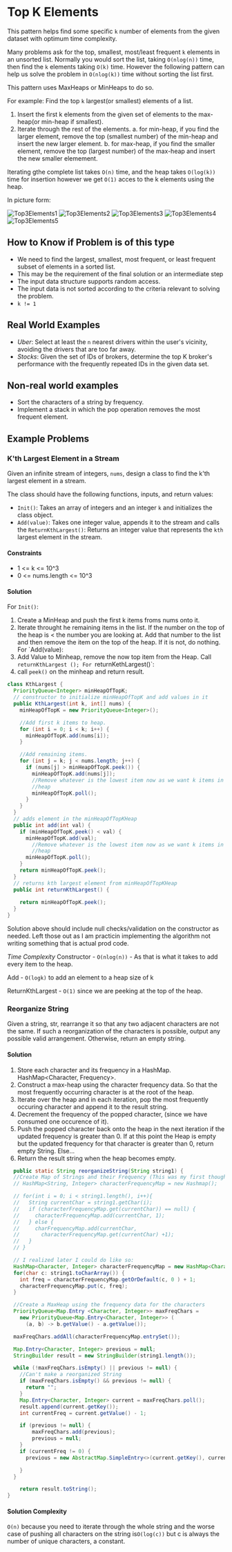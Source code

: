 # Top K Elements
This pattern helps find some specific `k` number of elements from the given
dataset with optimum time complexity. 

Many problems ask for the top, smallest, most/least frequent `k` elements in an
unsorted list. Normally you would sort the list, taking `O(nlog(n))` time, then
find the `k` elements taking `O(k)` time. However the following pattern can
help us solve the problem in `O(nlog(k))` time without sorting the list first.

This pattern uses MaxHeaps or MinHeaps to do so.

For example: Find the top `k` largest(or smallest) elements of a list. 

1. Insert the first k elements from the given set of elements to the
   max-heap(or min-heap if smallest). 
2. Iterate through the rest of the elements. 
    a. for min-heap, if you find the larger element, remove the top (smallest
    number) of the min-heap and insert the new larger element.
    b. for max-heap, if you find the smaller element, remove the top (largest
    number) of the max-heap and insert the new smaller elemement. 

Iterating gthe complete list takes `O(n)` time, and the heap takes `O(log(k))`
time for insertion however we get `O(1)` acces to the k elements using the
heap.

In picture form: 

![Top3Elements1](Top3Elements1.png "Top3Elements after inserting first 3 items")
![Top3Elements2](Top3Elements2.png "Top3Elements after starting iteration on 4th item")
![Top3Elements3](Top3Elements3.png "Top3Elements after iteration on 5th item")
![Top3Elements4](Top3Elements4.png "Top3Elements after iteration on 6th item")
![Top3Elements5](Top3Elements5.png "Top3Elements after iteration on 7th item")

## How to Know if Problem is of this type

* We need to find the largest, smallest, most frequent, or least frequent
  subset of elements in a sorted list. 
* This may be the requirement of the final solution or an intermediate step
* The input data structure supports random access. 
* The input data is not sorted according to the criteria relevant to solving
  the problem. 
* `k != 1`

## Real World Examples

* *Uber*: Select at least the `n` nearest drivers within the user's vicinity,
  avoiding the drivers that are too far away. 
* *Stocks*: Given the set of IDs of brokers, determine the top K broker's
  performance with the frequently repeated IDs in the given data set.

## Non-real world examples
* Sort the characters of a string by frequency.
* Implement a stack in which the pop operation removes the most frequent
  element.

## Example Problems

### K'th Largest Element in a Stream
Given an infinite stream of integers, `nums`, design a class to find the k'th
largest element in a stream. 

The class should have the following functions, inputs, and return values:

* `Init()`: Takes an array of integers and an integer `k` and initializes the
  class object. 
* `Add(value)`: Takes one integer value, appends it to the stream and calls the
  `ReturnKthLargest()`: Returns an integer value that represents the `kth`
  largest element in the stream. 

#### Constraints
* 1 <= k <= 10^3
* 0 <= nums.length <= 10^3

#### Solution
For `Init()`:
1. Create a MinHeap and push the first k items froms nums onto it. 
2. Iterate throught he remaining items in the list. If the number on the top of
   the heap is < the number you are looking at. Add that number to the list and
   then remove the item on the top of the heap. If it is not, do nothing.
For `Add(value):
1. Add Value to Minheap, remove the now top item from the Heap. Call
   `returnKthLargest ();
For `returnKethLargest()`: 
1. call `peek()` on the minheap and return result. 


```java
class KthLargest {
  PriorityQueue<Integer> minHeapOfTopK;
  // constructor to initialize minHeapOfTopK and add values in it
  public KthLargest(int k, int[] nums) {
    minHeapOfTopK = new PriorityQueue<Integer>();

    //Add first k items to heap.
    for (int i = 0; i < k; i++) {
      minHeapOfTopK.add(nums[i]);
    }

    //Add remaining items.
    for (int j = k; j < nums.length; j++) {
      if (nums[j] > minHeapOfTopK.peek()) {
        minHeapOfTopK.add(nums[j]);
        //Remove whatever is the lowest item now as we want k items in this
        //heap
        minHeapOfTopK.poll();
      }
    }
  }
  // adds element in the minHeapOfTopKHeap
  public int add(int val) {
    if (minHeapOfTopK.peek() < val) {
      minHeapOfTopK.add(val);
        //Remove whatever is the lowest item now as we want k items in this
        //heap
      minHeapOfTopK.poll();
    }
    return minHeapOfTopK.peek();
  }
  // returns kth largest element from minHeapOfTopKHeap
  public int returnKthLargest() {
    
    return minHeapOfTopK.peek();
  }
}
```

Solution above should include null checks/validation on the constructor as
needed. Left those out as I am practicin implementing the algorithm not writing
something that is actual prod code. 

*Time Complexity*
Constructor - `O(nlog(n))` - As that is what it takes to add every item to the
heap. 

Add - `O(logk)` to add an element to a heap size of k

ReturnKthLargest - `O(1)` since we are peeking at the top of the heap. 

### Reorganize String
Given a string, str, rearrange it so that any two adjacent characters are not
the same. If such a reorganization of the characters is possible, output any
possible valid arrangement. Otherwise, return an empty string.

#### Solution
1. Store each character and its frequency in a HashMap. HashMap<Character,
   Frequency>. 
2. Construct a max-heap using the character frequency data. So that the most
   frequently occurring character is at the root of the heap.
3. Iterate over the heap and in each iteration, pop the most frequently
   occuring character and append it to the result string.
4. Decrement the frequency of the popped character, (since we have consumed one
   occurence of it). 
5. Push the popped character back onto the heap in the next iteration if the
   updated frequency is greater than 0. If at this point the Heap is empty but
   the updated frequency for that character is greater than 0, return empty
   String. Else...
6. Return the result string when the heap becomes empty.

```java
  public static String reorganizeString(String string1) {
  //Create Map of Strings and their Frequency (This was my first thought)
  // HashMap<String, Integer> characterFrequencyMap = new Hashmap();

  // for(int i = 0; i < string1.length(), i++){
  //   String currentChar = string1.getChar(i);
  //   if (characterFrequencyMap.get(currentChar)) == null) {
  //     characterFrequencyMap.add(currentChar, 1);
  //   } else {
  //     charFrequencyMap.add(currentChar, 
  //       characterFrequencyMap.get(currentChar) +1);
  //   }
  // }

  // I realized later I could do like so:
  HashMap<Character, Integer> characterFrequencyMap = new HashMap<Character, Integer>();
  for(char c: string1.toCharArray()) {
    int freq = characterFrequencyMap.getOrDefault(c, 0 ) + 1;
    characterFrequencyMap.put(c, freq);
  }

  //Create a MaxHeap using the frequency data for the characters
  PriorityQueue<Map.Entry <Character, Integer>> maxFreqChars = 
    new PriorityQueue<Map.Entry<Character, Integer>> (
      (a, b) -> b.getValue() - a.getValue());

  maxFreqChars.addAll(characterFrequencyMap.entrySet());

  Map.Entry<Character, Integer> previous = null;
  StringBuilder result = new StringBuilder(string1.length());

  while (!maxFreqChars.isEmpty() || previous != null) {
    //Can't make a reorganized String
    if (maxFreqChars.isEmpty() && previous != null) {
      return "";
    }
    Map.Entry<Character, Integer> current = maxFreqChars.poll();
    result.append(current.getKey());
    int currentFreq = current.getValue() - 1;

    if (previous != null) {
        maxFreqChars.add(previous);
        previous = null;
    }
    if (currentFreq != 0) {
      previous = new AbstractMap.SimpleEntry<>(current.getKey(), currentFreq);

    }
  }

    return result.toString();
}
```

#### Solution Complexity
`O(n)` because you need to iterate through the whole string and the worse 
case of pushing all characters on the string is`O(log(c))` but c is always 
the number of unique characters, a constant. 
